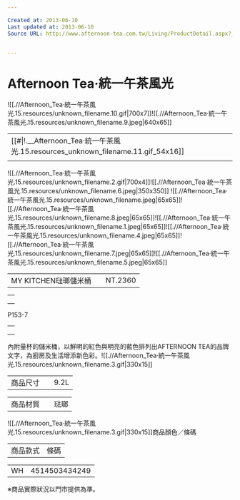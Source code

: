 ```yaml
---

Created at: 2013-06-10
Last updated at: 2013-06-10
Source URL: http://www.afternoon-tea.com.tw/Living/ProductDetail.aspx?__1stCategory=098135A0ACC19&__2ndCategory=098135A4111C8&__argSeq=4514503434249


---
```


# Afternoon Tea‧統一午茶風光


![[.//Afternoon_Tea‧統一午茶風光.15.resources/unknown_filename.10.gif\|700x7]]![[.//Afternoon_Tea‧統一午茶風光.15.resources/unknown_filename.9.jpeg\|640x65]]

|     |
| --- |
| [[#\|!.__Afternoon_Tea‧統一午茶風光.15.resources_unknown_filename.11.gif_54x16]] |
|     |

![[.//Afternoon_Tea‧統一午茶風光.15.resources/unknown_filename.2.gif\|700x4]]![[.//Afternoon_Tea‧統一午茶風光.15.resources/unknown_filename.6.jpeg\|350x350]] ![[.//Afternoon_Tea‧統一午茶風光.15.resources/unknown_filename.jpeg\|65x65]]![[.//Afternoon_Tea‧統一午茶風光.15.resources/unknown_filename.8.jpeg\|65x65]]![[.//Afternoon_Tea‧統一午茶風光.15.resources/unknown_filename.1.jpeg\|65x65]]![[.//Afternoon_Tea‧統一午茶風光.15.resources/unknown_filename.4.jpeg\|65x65]]![[.//Afternoon_Tea‧統一午茶風光.15.resources/unknown_filename.7.jpeg\|65x65]]![[.//Afternoon_Tea‧統一午茶風光.15.resources/unknown_filename.5.jpeg\|65x65]]

|     |     |     |
| --- | --- | --- |
| MY KITCHEN琺瑯儲米桶 |     | NT.2360 |

|     |
| --- |
|     |
|     |
|     |

P153-7

|     |
| --- |
|     |
|     |
|     |

內附量杯的儲米桶，以鮮明的紅色與明亮的藍色排列出AFTERNOON TEA的品牌文字，為廚房及生活增添新色彩。![[.//Afternoon_Tea‧統一午茶風光.15.resources/unknown_filename.3.gif\|330x15]]

|     |     |     |
| --- | --- | --- |
| 商品尺寸 |     | 9.2L |

|     |     |     |
| --- | --- | --- |
| 商品材質 |     | 琺瑯  |

![[.//Afternoon_Tea‧統一午茶風光.15.resources/unknown_filename.3.gif\|330x15]]商品顏色／條碼

|     |     |
| --- | --- |
| 商品款式 | 條碼  |

|     |     |
| --- | --- |
| WH  | 4514503434249 |

※商品實際狀況以門市提供為準。

